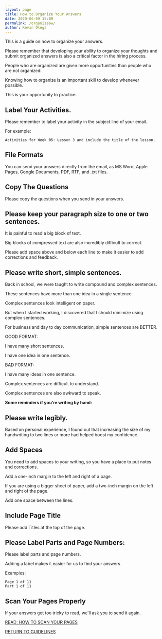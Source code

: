 ```yaml
--- 
layout: page
title: How to Organize Your Answers
date: 2020-06-09 15:09
permalink: /organize6w/ 
author: Kevin Olega 
--- 
```

This is a guide on how to organize your answers.

Please remember that developing your ability to organize your thoughts and submit organized answers is also a critical factor in the hiring process.

People who are organized are given more opportunities than people who are not organized.

Knowing how to organize is an important skill to develop whenever possible.

This is your opportunity to practice.

## Label Your Activities.

Please remember to label your activity in the subject line of your email.

For example: 

    Activities for Week 05: Lesson 3 and include the title of the lesson.

## File Formats

You can send your answers directly from the email, as MS Word, Apple Pages, Google Documents, PDF, RTF, and .txt files.

## Copy The Questions

Please copy the questions when you send in your answers.

## Please keep your paragraph size to one or two sentences.

It is painful to read a big block of text.

Big blocks of compressed text are also incredibly difficult to correct.

Please add space above and below each line to make it easier to add corrections and feedback.

## Please write short, simple sentences.

Back in school, we were taught to write compound and complex sentences.

These sentences have more than one idea in a single sentence.

Complex sentences look intelligent on paper.

But when I started working, I discovered that I should minimize using complex sentences.

For business and day to day communication, simple sentences are BETTER.

GOOD FORMAT:

I have many short sentences. 

I have one idea in one sentence.

BAD FORMAT:

I have many ideas in one sentence.

Complex sentences are difficult to understand.

Complex sentences are also awkward to speak.

**Some reminders if you're writing by hand:**

## Please write legibly.

Based on personal experience, I found out that increasing the size of my handwriting to two lines or more had helped boost my confidence.

## Add Spaces

You need to add spaces to your writing, so you have a place to put notes and corrections.

Add a one-inch margin to the left and right of a page.

If you are using a bigger sheet of paper, add a two-inch margin on the left and right of the page.

Add one space between the lines.

## Include Page Title

Please add Titles at the top of the page.

## Please Label Parts and Page Numbers:

Please label parts and page numbers. 

Adding a label makes it easier for us to find your answers.

Examples:

    Page 1 of 11
    Part 1 of 11

## Scan Your Pages Properly

If your answers get too tricky to read, we'll ask you to send it again.

[READ: HOW TO SCAN YOUR PAGES](https://callcentertrainingtips.com/scan)


<a href="https://callcentertrainingtips.com/6wlguide/" class="button focus">RETURN TO GUIDELINES</a>